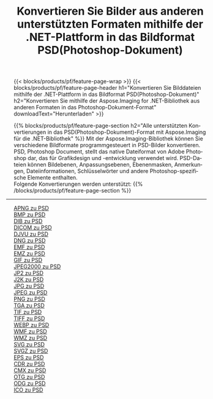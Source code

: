 ﻿---
title: Konvertieren Sie Bilder aus anderen unterstützten Formaten mithilfe der .NET-Plattform in das Bildformat PSD(Photoshop-Dokument) 
weight: 3920
url: /de/net/conversion/to/psd 
lang: de
langdirlevel: 2
locales: zh-hans,ja,it,ru,de,es,fr,nl,id,lt,pl,pt,vi,tr,ko,zh-hant,ar,hi,th,sv,cs,uk,he
description: Mit Aspose.Imaging für die .NET-Bibliothek ist es einfach, von anderen unterstützten Bildformaten in PSD(Photoshop-Dokument) zu konvertieren
---

{{< blocks/products/pf/feature-page-wrap >}}
{{< blocks/products/pf/feature-page-header h1="Konvertieren Sie Bilddateien mithilfe der .NET-Plattform in das Bildformat PSD(Photoshop-Dokument)" h2="Konvertieren Sie mithilfe der Aspose.Imaging for .NET-Bibliothek aus anderen Formaten in das Photoshop-Dokument-Format" downloadText="Herunterladen" >}}


{{% blocks/products/pf/feature-page-section  h2="Alle unterstützten Konvertierungen in das PSD(Photoshop-Dokument)-Format mit Aspose.Imaging für die .NET-Bibliothek" %}}
Mit der Aspose.Imaging-Bibliothek können Sie verschiedene Bildformate programmgesteuert in PSD-Bilder konvertieren. PSD, Photoshop Document, stellt das native Dateiformat von Adobe Photoshop dar, das für Grafikdesign und -entwicklung verwendet wird. PSD-Dateien können Bildebenen, Anpassungsebenen, Ebenenmasken, Anmerkungen, Dateiinformationen, Schlüsselwörter und andere Photoshop-spezifische Elemente enthalten.
<br/>
Folgende Konvertierungen werden unterstützt:
{{% /blocks/products/pf/feature-page-section %}}
<div class="container-fluid productfamilypage bg-gray">
    <div class="convertypes bg-gray agp-content section">
        <div class="container">
		<hr style="margin-left:-20px;"/>
		<div class="row other-converters">
		    <div class='col-md-2 other-converter remove-lp remove-rp'><a href="/imaging/de/net/conversion/apng-to-psd" >APNG zu PSD</a></div>
<div class='col-md-2 other-converter remove-lp remove-rp'><a href="/imaging/de/net/conversion/bmp-to-psd" >BMP zu PSD</a></div>
<div class='col-md-2 other-converter remove-lp remove-rp'><a href="/imaging/de/net/conversion/dib-to-psd" >DIB zu PSD</a></div>
<div class='col-md-2 other-converter remove-lp remove-rp'><a href="/imaging/de/net/conversion/dicom-to-psd" >DICOM zu PSD</a></div>
<div class='col-md-2 other-converter remove-lp remove-rp'><a href="/imaging/de/net/conversion/djvu-to-psd" >DJVU zu PSD</a></div>
<div class='col-md-2 other-converter remove-lp remove-rp'><a href="/imaging/de/net/conversion/dng-to-psd" >DNG zu PSD</a></div>
<div class='col-md-2 other-converter remove-lp remove-rp'><a href="/imaging/de/net/conversion/emf-to-psd" >EMF zu PSD</a></div>
<div class='col-md-2 other-converter remove-lp remove-rp'><a href="/imaging/de/net/conversion/emz-to-psd" >EMZ zu PSD</a></div>
<div class='col-md-2 other-converter remove-lp remove-rp'><a href="/imaging/de/net/conversion/gif-to-psd" >GIF zu PSD</a></div>
<div class='col-md-2 other-converter remove-lp remove-rp'><a href="/imaging/de/net/conversion/jpeg2000-to-psd" >JPEG2000 zu PSD</a></div>
<div class='col-md-2 other-converter remove-lp remove-rp'><a href="/imaging/de/net/conversion/jp2-to-psd" >JP2 zu PSD</a></div>
<div class='col-md-2 other-converter remove-lp remove-rp'><a href="/imaging/de/net/conversion/j2k-to-psd" >J2K zu PSD</a></div>
<div class='col-md-2 other-converter remove-lp remove-rp'><a href="/imaging/de/net/conversion/jpg-to-psd" >JPG zu PSD</a></div>
<div class='col-md-2 other-converter remove-lp remove-rp'><a href="/imaging/de/net/conversion/jpeg-to-psd" >JPEG zu PSD</a></div>
<div class='col-md-2 other-converter remove-lp remove-rp'><a href="/imaging/de/net/conversion/png-to-psd" >PNG zu PSD</a></div>
<div class='col-md-2 other-converter remove-lp remove-rp'><a href="/imaging/de/net/conversion/tga-to-psd" >TGA zu PSD</a></div>
<div class='col-md-2 other-converter remove-lp remove-rp'><a href="/imaging/de/net/conversion/tif-to-psd" >TIF zu PSD</a></div>
<div class='col-md-2 other-converter remove-lp remove-rp'><a href="/imaging/de/net/conversion/tiff-to-psd" >TIFF zu PSD</a></div>
<div class='col-md-2 other-converter remove-lp remove-rp'><a href="/imaging/de/net/conversion/webp-to-psd" >WEBP zu PSD</a></div>
<div class='col-md-2 other-converter remove-lp remove-rp'><a href="/imaging/de/net/conversion/wmf-to-psd" >WMF zu PSD</a></div>
<div class='col-md-2 other-converter remove-lp remove-rp'><a href="/imaging/de/net/conversion/wmz-to-psd" >WMZ zu PSD</a></div>
<div class='col-md-2 other-converter remove-lp remove-rp'><a href="/imaging/de/net/conversion/svg-to-psd" >SVG zu PSD</a></div>
<div class='col-md-2 other-converter remove-lp remove-rp'><a href="/imaging/de/net/conversion/svgz-to-psd" >SVGZ zu PSD</a></div>
<div class='col-md-2 other-converter remove-lp remove-rp'><a href="/imaging/de/net/conversion/eps-to-psd" >EPS zu PSD</a></div>
<div class='col-md-2 other-converter remove-lp remove-rp'><a href="/imaging/de/net/conversion/cdr-to-psd" >CDR zu PSD</a></div>
<div class='col-md-2 other-converter remove-lp remove-rp'><a href="/imaging/de/net/conversion/cmx-to-psd" >CMX zu PSD</a></div>
<div class='col-md-2 other-converter remove-lp remove-rp'><a href="/imaging/de/net/conversion/otg-to-psd" >OTG zu PSD</a></div>
<div class='col-md-2 other-converter remove-lp remove-rp'><a href="/imaging/de/net/conversion/odg-to-psd" >ODG zu PSD</a></div>
<div class='col-md-2 other-converter remove-lp remove-rp'><a href="/imaging/de/net/conversion/ico-to-psd" >ICO zu PSD</a></div>
                </div>
        </div>
    </div>
</div>
<br/>

